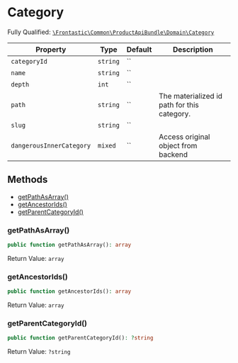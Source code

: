 #  Category

Fully Qualified: [`\Frontastic\Common\ProductApiBundle\Domain\Category`](../../../../src/php/ProductApiBundle/Domain/Category.php)



Property|Type|Default|Description
--------|----|-------|-----------
`categoryId`|`string`|``|
`name`|`string`|``|
`depth`|`int`|``|
`path`|`string`|``|The materialized id path for this category.
`slug`|`string`|``|
`dangerousInnerCategory`|`mixed`|``|Access original object from backend

## Methods

* [getPathAsArray()](#getpathasarray)
* [getAncestorIds()](#getancestorids)
* [getParentCategoryId()](#getparentcategoryid)


### getPathAsArray()


```php
public function getPathAsArray(): array
```







Return Value: `array`

### getAncestorIds()


```php
public function getAncestorIds(): array
```







Return Value: `array`

### getParentCategoryId()


```php
public function getParentCategoryId(): ?string
```







Return Value: `?string`

